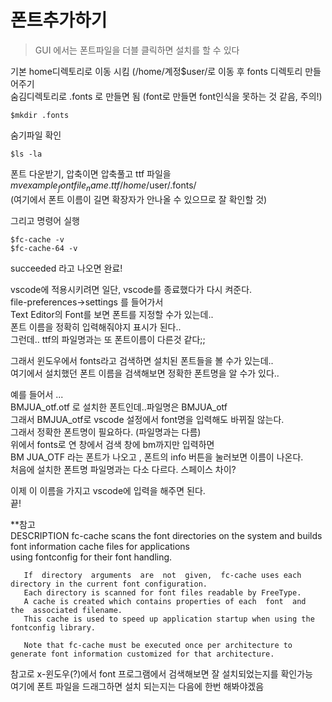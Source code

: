 # 폰트추가하기
> GUI 에서는 폰트파일을 더블 클릭하면 설치를 할 수 있다

기본 home디렉토리로 이동 시킴 (/home/계정$user/로 이동 후 fonts 디렉토리 만들어주기   
숨김디렉토리로 .fonts 로 만들면 됨 (font로 만들면 font인식을 못하는 것 같음, 주의!)  
```
$mkdir .fonts
```
숨기파일 확인
```
$ls -la 
```

폰트 다운받기, 압축이면 압축풀고 ttf 파일을   
$mv example_fontfile_name.ttf /home/$user/.fonts/   
(여기에서 폰트 이름이 길면 확장자가 안나올 수 있으므로 잘 확인할 것)   

그리고 명령어 실행  
```
$fc-cache -v
$fc-cache-64 -v
```
succeeded 라고 나오면 완료!  

vscode에 적용시키려면 일단,  vscode를 종료했다가 다시 켜준다.    
file-preferences->settings 를 들어가서    
Text Editor의 Font를 보면 폰트를 지정할 수가 있는데..   
폰트 이름을 정확히 입력해줘야지 표시가 된다..   
그런데.. ttf의 파일명과는 또 폰트이름이 다른것 같다;;   

그래서 윈도우에서 fonts라고 검색하면 설치된 폰트들을 볼 수가 있는데..   
여기에서 설치했던 폰트 이름을 검색해보면 정확한 폰트명을 알 수가 있다..   

예를 들어서 ...   
BMJUA_otf.otf 로 설치한 폰트인데..파일명은 BMJUA_otf    
그래서 BMJUA_otf로 vscode 설정에서 font명을 입력해도 바뀌질 않는다.   
그래서 정확한 폰트명이 필요하다. (파일명과는 다름)    
위에서 fonts로 연 창에서 검색 창에 bm까지만 입력하면     
BM JUA_OTF 라는 폰트가 나오고 , 폰트의 info 버튼을 눌러보면 이름이 나온다.   
처음에 설치한 폰트명 파일명과는 다소 다르다. 스페이스 차이?   

이제 이 이름을 가지고 vscode에 입력을 해주면 된다.  
끝!


**참고  
DESCRIPTION
       fc-cache scans the font directories on the system and builds font information cache files for applications  
       using  fontconfig for their font handling.

       If  directory  arguments  are  not  given,  fc-cache uses each directory in the current font configuration. 
       Each directory is scanned for font files readable by FreeType. 
       A cache is created which contains properties of each  font  and  the  associated filename.  
       This cache is used to speed up application startup when using the fontconfig library.

       Note that fc-cache must be executed once per architecture to generate font information customized for that architecture.

참고로 x-윈도우(?)에서 font 프로그램에서 검색해보면 잘 설치되었는지를 확인가능   
여기에 폰트 파일을 드래그하면 설치 되는지는 다음에 한번 해봐야겠음